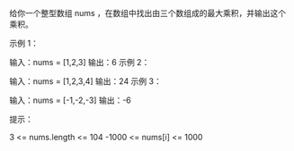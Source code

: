 给你一个整型数组 nums ，在数组中找出由三个数组成的最大乘积，并输出这个乘积。

示例 1：

输入：nums = [1,2,3]
输出：6
示例 2：

输入：nums = [1,2,3,4]
输出：24
示例 3：

输入：nums = [-1,-2,-3]
输出：-6

提示：

3 <= nums.length <= 104
-1000 <= nums[i] <= 1000
